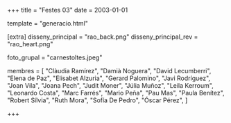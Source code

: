 +++
title = "Festes 03"
date = 2003-01-01

template = "generacio.html"

[extra]
disseny_principal = "rao_back.png"
disseny_principal_rev = "rao_heart.png"

foto_grupal = "carnestoltes.jpeg"

membres = [
	"Clàudia Ramírez",
	"Damià Noguera",
	"David Lecumberri",
	"Elena de Paz",
	"Elisabet Alzuria",
	"Gerard Palomino",
	"Javi Rodríguez",
	"Joan Vila",
	"Joana Pech",
	"Judit Moner",
	"Júlia Muñoz",
	"Leila Kerroum",
	"Leonardo Costa",
	"Marc Farrés",
	"Mario Peña",
	"Pau Mas",
	"Paula Benítez",
	"Robert Sílvia",
	"Ruth Mora",
	"Sofía De Pedro",
	"Óscar Pérez",
]

+++
